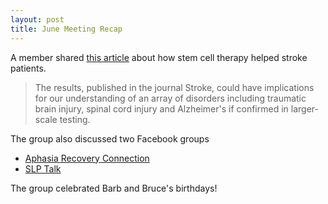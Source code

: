 ```yaml
---
layout: post
title: June Meeting Recap
---
```


A member shared [this article](https://www.washingtonpost.com/news/to-your-health/wp/2016/06/02/stanford-researchers-stunned-by-stem-cell-experiment-that-helped-stroke-patient-walk/) about how stem cell therapy helped stroke patients.

> The results, published in the journal Stroke, could have implications for our understanding of an array of disorders including traumatic brain injury, spinal cord injury and Alzheimer's if confirmed in larger-scale testing.

The group also discussed two Facebook groups
* [Aphasia Recovery Connection](https://www.facebook.com/aphasiaARC)
* [SLP Talk](https://www.facebook.com/SLPTalk/)

The group celebrated Barb and Bruce's birthdays!